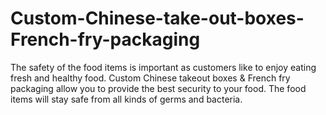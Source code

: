 # Custom-Chinese-take-out-boxes-French-fry-packaging
The safety of the food items is important as customers like to enjoy eating fresh and healthy food. Custom Chinese takeout boxes &amp; French fry packaging allow you to provide the best security to your food. The food items will stay safe from all kinds of germs and bacteria. 
